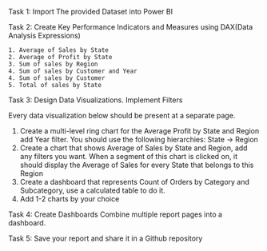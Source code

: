 Task 1: Import The provided  Dataset into Power BI

Task 2: Create Key Performance Indicators and Measures using DAX(Data Analysis Expressions)

    1. Average of Sales by State
    2. Average of Profit by State
    3. Sum of sales by Region
    4. Sum of sales by Customer and Year
    4. Sum of sales by Customer
    5. Total of sales by State


Task 3: Design Data Visualizations. Implement Filters

Every data visualization below should be present at a separate page.

 1. Create a multi-level ring chart for the Average Profit by State and Region  
 add Year filter. You should use the following hierarchies: 
 State -> Region
2. Create a chart that shows  Average of Sales by State and Region, add any filters you want.
When a segment of this chart is clicked on, it should display the Average of Sales for every State that belongs to this Region
3. Create a dashboard that represents Count of Orders by Category and Subcategory, 
   use a calculated table to do it.
4. Add 1-2 charts by your choice

Task 4: Create Dashboards 
  Combine multiple report pages into a dashboard.

Task 5: Save your report and share it in a Github repository 